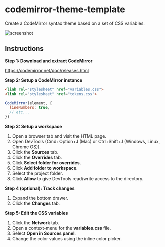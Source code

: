 # codemirror-theme-template
Create a CodeMirror syntax theme based on a set of CSS variables.

![screenshot](https://user-images.githubusercontent.com/10160581/71807450-37b64400-3020-11ea-9542-8855e14a94e8.png)

## Instructions
**Step 1: Download and extract CodeMirror**

https://codemirror.net/doc/releases.html

**Step 2: Setup a CodeMirror instance**
```html
<link rel="stylesheet" href="variables.css">
<link rel="stylesheet" href="tokens.css">
```
```js
CodeMirror(element, {
  lineNumbers: true,
  // etc...
})
```

**Step 3: Setup a workspace**
1. Open a browser tab and visit the HTML page.
2. Open DevTools (Cmd+Option+J (Mac) or Ctrl+Shift+J (Windows, Linux, Chrome OS)).
3. Click the **Sources** tab.
4. Click the **Overrides** tab.
5. Click **Select folder for overrides**.
6. Click **Add folder to workspace**.
7. Select the project folder.
8. Click **Allow** to give DevTools read/write access to the directory.

**Step 4 (optional): Track changes**
1. Expand the bottom drawer.
2. Click the **Changes** tab.

**Step 5: Edit the CSS variables**
1. Click the **Network** tab.
2. Open a context-menu for the **variables.css** file.
3. Select **Open in Sources panel**.
3. Change the color values using the inline color picker.
